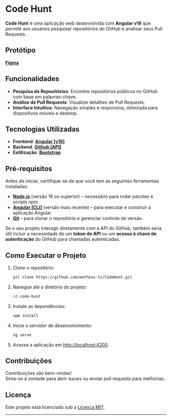 # Code Hunt

**Code Hunt** é uma aplicação web desenvolvida com **Angular v16** que permite aos usuários pesquisar repositórios do GitHub e analisar seus Pull Requests.

## Protótipo 
**[Figma](https://www.figma.com/proto/9KG0hcehJlbDegAw9RXmqL/Code-Hunt?node-id=1-3&node-type=canvas&t=MksenEY24GcKIWUd-1&scaling=scale-down&content-scaling=fixed&page-id=0%3A1&starting-point-node-id=1%3A3)**

## Funcionalidades

- **Pesquisa de Repositórios**: Encontre repositórios públicos no GitHub com base em palavras-chave.
- **Análise de Pull Requests**: Visualize detalhes de Pull Requests.
- **Interface Intuitiva**: Navegação simples e responsiva, otimizada para dispositivos móveis e desktop.

## Tecnologias Utilizadas

- **Frontend**: **[Angular [v16]](https://v16.angular.io/docs)**
- **Backend**: **[Github [API]](https://docs.github.com/en/rest)**
- **Estilização**: **[Bootstrap](https://getbootstrap.com/docs/5.3/getting-started/introduction/)**

## Pré-requisitos

Antes de iniciar, certifique-se de que você tem as seguintes ferramentas instaladas:

- **[Node.js](https://nodejs.org/)** (versão 16 ou superior) – necessário para rodar pacotes e scripts npm.
- **[Angular [CLI]](https://angular.io/cli)** (versão mais recente) – para executar e construir a aplicação Angular.
- **[Git](https://git-scm.com/)** – para clonar o repositório e gerenciar controle de versão.

Se o seu projeto interagir diretamente com a API do GitHub, também seria útil incluir a necessidade de um **token de API** ou um **acesso à chave de autenticação** do GitHub para chamadas autenticadas.

## Como Executar o Projeto

1. Clone o repositório:

   ```bash
   git clone https://github.com/matheus-ts/CodeHunt.git
   ```

2. Navegue até o diretório do projeto:

   ```bash
   cd code-hunt
   ```

3. Instale as dependências:

   ```bash
   npm install
   ```

4. Inicie o servidor de desenvolvimento:

   ```bash
   ng serve
   ```

5. Acesse a aplicação em [http://localhost:4200](http://localhost:4200).

## Contribuições

Contribuições são bem-vindas! \
Sinta-se à vontade para abrir issues ou enviar pull requests para melhorias.

## Licença

Este projeto está licenciado sob a [Licença MIT](LICENSE).

---
